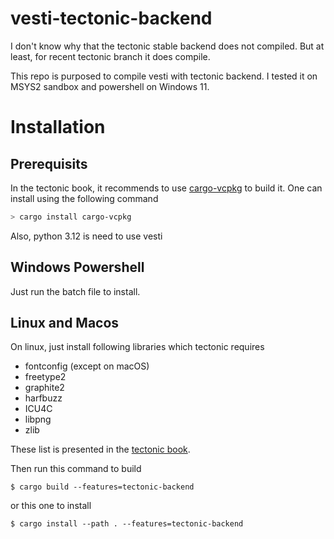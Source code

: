 # vesti-tectonic-backend

I don't know why that the tectonic stable backend does not compiled. But at
least, for recent tectonic branch it does compile.

This repo is purposed to compile vesti with tectonic backend. I tested it on
MSYS2 sandbox and powershell on Windows 11.

# Installation
## Prerequisits
In the tectonic book, it recommends to use [cargo-vcpkg](https://crates.io/crates/cargo-vcpkg) to build it.
One can install using the following command
```powershell
> cargo install cargo-vcpkg
```
Also, python 3.12 is need to use vesti

## Windows Powershell
Just run the batch file to install.

## Linux and Macos
On linux, just install following libraries which tectonic requires
- fontconfig (except on macOS)
- freetype2
- graphite2
- harfbuzz
- ICU4C
- libpng
- zlib

These list is presented in the [tectonic book](https://tectonic-typesetting.github.io/book/latest/howto/build-tectonic/external-dep-install.html).

Then run this command to build
```console
$ cargo build --features=tectonic-backend
```
or this one to install
```console
$ cargo install --path . --features=tectonic-backend
```

